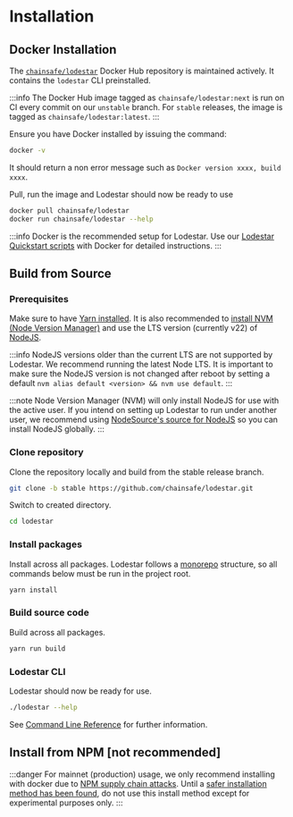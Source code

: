 # Installation

## Docker Installation

The [`chainsafe/lodestar`](https://hub.docker.com/r/chainsafe/lodestar) Docker Hub repository is maintained actively. It contains the `lodestar` CLI preinstalled.

:::info
The Docker Hub image tagged as `chainsafe/lodestar:next` is run on CI every commit on our `unstable` branch.
For `stable` releases, the image is tagged as `chainsafe/lodestar:latest`.
:::

Ensure you have Docker installed by issuing the command:

```bash
docker -v
```

It should return a non error message such as `Docker version xxxx, build xxxx`.

Pull, run the image and Lodestar should now be ready to use

```bash
docker pull chainsafe/lodestar
docker run chainsafe/lodestar --help
```

:::info
Docker is the recommended setup for Lodestar. Use our [Lodestar Quickstart scripts](https://github.com/ChainSafe/lodestar-quickstart) with Docker for detailed instructions.
:::

## Build from Source

### Prerequisites

Make sure to have [Yarn installed](https://classic.yarnpkg.com/en/docs/install). It is also recommended to [install NVM (Node Version Manager)](https://github.com/nvm-sh/nvm) and use the LTS version (currently v22) of [NodeJS](https://nodejs.org/en/).

:::info
NodeJS versions older than the current LTS are not supported by Lodestar. We recommend running the latest Node LTS.
It is important to make sure the NodeJS version is not changed after reboot by setting a default `nvm alias default <version> && nvm use default`.
:::

:::note
Node Version Manager (NVM) will only install NodeJS for use with the active user. If you intend on setting up Lodestar to run under another user, we recommend using [NodeSource's source for NodeJS](https://github.com/nodesource/distributions/blob/master/README.md#installation-instructions) so you can install NodeJS globally.
:::

### Clone repository

Clone the repository locally and build from the stable release branch.

```bash
git clone -b stable https://github.com/chainsafe/lodestar.git
```

Switch to created directory.

```bash
cd lodestar
```

### Install packages

Install across all packages. Lodestar follows a [monorepo](https://github.com/lerna/lerna) structure, so all commands below must be run in the project root.

```bash
yarn install
```

### Build source code

Build across all packages.

```bash
yarn run build
```

### Lodestar CLI

Lodestar should now be ready for use.

```bash
./lodestar --help
```

See [Command Line Reference](./../reference/cli.md) for further information.

## Install from NPM [not recommended]

:::danger
For mainnet (production) usage, we only recommend installing with docker due to [NPM supply chain attacks](https://hackaday.com/2021/10/22/supply-chain-attack-npm-library-used-by-facebook-and-others-was-compromised/). Until a [safer installation method has been found](https://github.com/ChainSafe/lodestar/issues/3596), do not use this install method except for experimental purposes only.
:::
